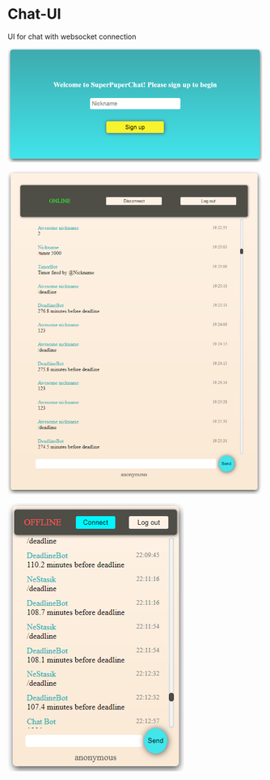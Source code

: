 # Chat-UI
UI for chat with websocket connection   

![main](/presentation/chat1.png)  


![main](/presentation/chat2.png)  


![main](/presentation/chat3.png)   


